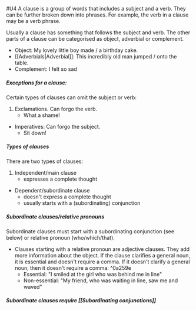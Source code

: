 #U4
A clause is a group of words that includes a subject and a verb. They can be further broken down into phrases. For example, the verb in a clause may be a verb phrase.

Usually a clause has something that follows the subject and verb. The other parts of a clause can be categorised as object, adverbial or complement.
- Object: My lovely little boy made / a birthday cake.
- [[Adverbials|Adverbial]]: This incredibly old man jumped / onto the table.
- Complement: I felt so sad

##### Exceptions for a clause:
Certain types of clauses can omit the subject or verb:
1. Exclamations. Can forgo the verb.
	- What a shame!
- Imperatives: Can forgo the subject.
	- Sit down!

##### Types of clauses
There are two types of clauses:
1. Independent/main clause
	- expresses a complete thought
- Dependent/subordinate clause
	- doesn't express a complete thought
	- usually starts with a (subordinating) conjunction

##### Subordinate clauses/relative pronouns
Subordinate clauses must start with a subordinating conjunction (see below) or relative pronoun (who/which/that).
- Clauses starting with a relative pronoun are adjective clauses. They add more information about the object. If the clause clarifies a general noun, it is essential and doesn't require a comma. If it doesn't clarify a general noun, then it doesn't require a comma: ^0a259e
	- Essential: "I smiled at the girl who was behind me in line"
	- Non-essential: "My friend, who was waiting in line, saw me and waved"


##### Subordinate clauses require [[Subordinating conjunctions]]
